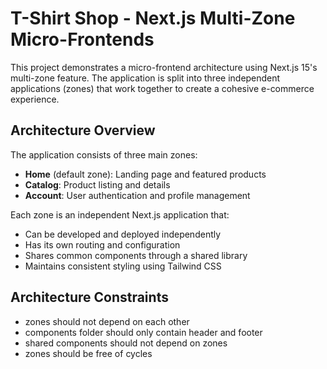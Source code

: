 # T-Shirt Shop - Next.js Multi-Zone Micro-Frontends

This project demonstrates a micro-frontend architecture using Next.js 15's multi-zone feature. The application is split into three independent applications (zones) that work together to create a cohesive e-commerce experience.

## Architecture Overview

The application consists of three main zones:

- **Home** (default zone): Landing page and featured products
- **Catalog**: Product listing and details
- **Account**: User authentication and profile management

Each zone is an independent Next.js application that:
- Can be developed and deployed independently
- Has its own routing and configuration
- Shares common components through a shared library
- Maintains consistent styling using Tailwind CSS

## Architecture Constraints

- zones should not depend on each other
- components folder should only contain header and footer
- shared components should not depend on zones
- zones should be free of cycles
